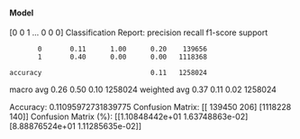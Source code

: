 #### Model
[0 0 1 ... 0 0 0]
Classification Report:
              precision    recall  f1-score   support

           0       0.11      1.00      0.20    139656
           1       0.40      0.00      0.00   1118368

    accuracy                           0.11   1258024
   macro avg       0.26      0.50      0.10   1258024
weighted avg       0.37      0.11      0.02   1258024

Accuracy: 0.11095972731839775
Confusion Matrix:
[[ 139450     206]
 [1118228     140]]
Confusion Matrix (%):
[[1.10848442e+01 1.63748863e-02]
 [8.88876524e+01 1.11285635e-02]]
